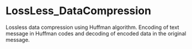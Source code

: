 # LossLess_DataCompression
 Lossless data compression using Huffman algorithm. Encoding of text message in Huffman codes and decoding of encoded data in the original message.
